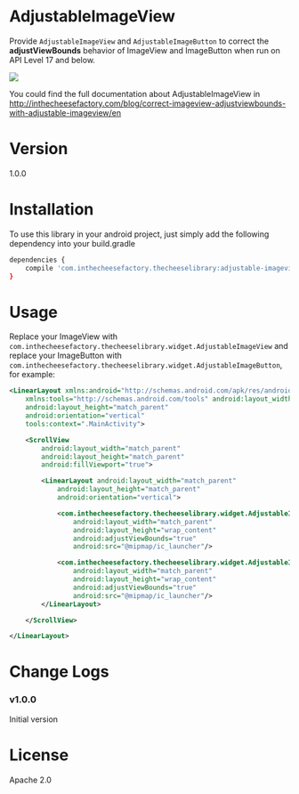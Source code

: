 # AdjustableImageView

Provide `AdjustableImageView` and `AdjustableImageButton` to correct the **adjustViewBounds** behavior of ImageView and ImageButton when run on API Level 17 and below.

![](http://inthecheesefactory.com/uploads/source/adjustableimageview/final.png)

You could find the full documentation about AdjustableImageView in http://inthecheesefactory.com/blog/correct-imageview-adjustviewbounds-with-adjustable-imageview/en

# Version

1.0.0

# Installation

To use this library in your android project, just simply add the following dependency into your build.gradle

```sh
dependencies {
    compile 'com.inthecheesefactory.thecheeselibrary:adjustable-imageview:1.0.0'
}
```

# Usage

Replace your ImageView with `com.inthecheesefactory.thecheeselibrary.widget.AdjustableImageView` and replace your ImageButton with `com.inthecheesefactory.thecheeselibrary.widget.AdjustableImageButton`, for example:

```xml
<LinearLayout xmlns:android="http://schemas.android.com/apk/res/android"
    xmlns:tools="http://schemas.android.com/tools" android:layout_width="match_parent"
    android:layout_height="match_parent"
    android:orientation="vertical"
    tools:context=".MainActivity">

    <ScrollView
        android:layout_width="match_parent"
        android:layout_height="match_parent"
        android:fillViewport="true">

        <LinearLayout android:layout_width="match_parent"
            android:layout_height="match_parent"
            android:orientation="vertical">

            <com.inthecheesefactory.thecheeselibrary.widget.AdjustableImageView
                android:layout_width="match_parent"
                android:layout_height="wrap_content"
                android:adjustViewBounds="true"
                android:src="@mipmap/ic_launcher"/>

            <com.inthecheesefactory.thecheeselibrary.widget.AdjustableImageView
                android:layout_width="match_parent"
                android:layout_height="wrap_content"
                android:adjustViewBounds="true"
                android:src="@mipmap/ic_launcher"/>
        </LinearLayout>

    </ScrollView>

</LinearLayout>
```

# Change Logs

### v1.0.0

Initial version

# License
Apache 2.0
